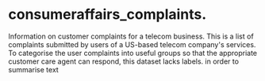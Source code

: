 # consumeraffairs_complaints.
Information on customer complaints for a telecom business. This is a list of complaints submitted by users of a US-based telecom company's services. To categorise the user complaints into useful groups so that the appropriate customer care agent can respond, this dataset lacks labels. in order to summarise text
